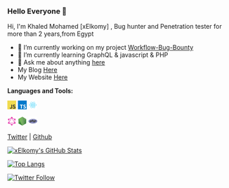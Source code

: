 ### Hello Everyone 👋

Hi, I'm Khaled Mohamed [xElkomy] , Bug hunter and Penetration tester for more than 2 years,from Egypt 

- 🔭 I’m currently working on my project [Workflow-Bug-Bounty](https://github.com/xElkomy/Workflow-Bug-Bounty)
- 🌱 I’m currently learning GraphQL & javascript & PHP
- 💬 Ask me about anything [here](https://github.com/xElkomy/xElkomy/issues)
-  My Blog [ Here ](https://blog.xelkomy.com)
-  My Website [ Here ](https://www.xelkomy.com)

**Languages and Tools:**  

<code><img height="20" src="https://raw.githubusercontent.com/github/explore/80688e429a7d4ef2fca1e82350fe8e3517d3494d/topics/javascript/javascript.png"></code>
<code><img height="20" src="https://raw.githubusercontent.com/github/explore/80688e429a7d4ef2fca1e82350fe8e3517d3494d/topics/typescript/typescript.png"></code>
<code><img height="20" src="https://raw.githubusercontent.com/github/explore/80688e429a7d4ef2fca1e82350fe8e3517d3494d/topics/react/react.png"></code>

<code><img height="20" src="https://raw.githubusercontent.com/github/explore/5c058a388828bb5fde0bcafd4bc867b5bb3f26f3/topics/graphql/graphql.png"></code>
<code><img height="20" src="https://raw.githubusercontent.com/github/explore/80688e429a7d4ef2fca1e82350fe8e3517d3494d/topics/nodejs/nodejs.png"></code>
<code><img height="20" src="https://raw.githubusercontent.com/github/explore/80688e429a7d4ef2fca1e82350fe8e3517d3494d/topics/php/php.png"></code>    


[Twitter](https://twitter.com/0xelkomy) | [Github](https://github.com/xelkomy)

[![xElkomy's GitHub Stats](https://github-readme-stats.vercel.app/api?username=xElkomy&show_icons=true&hide_title=true&theme=dark)](https://github.com/xElkomy)

[![Top Langs](https://github-readme-stats.vercel.app/api/top-langs/?username=xElkomy&layout=compact&theme=dark)](https://github.com/xElkomy/xElkomy)

[![Twitter Follow](https://img.shields.io/twitter/follow/0xElkomy?color=1DA1F0&logo=twitter&style=for-the-badge)](https://twitter.com/intent/follow?screen_name=0xElkomy)

